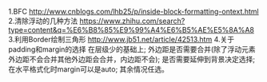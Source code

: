 1.BFC
http://www.cnblogs.com/lhb25/p/inside-block-formatting-ontext.html
2.清除浮动的几种方法
https://www.zhihu.com/search?type=content&q=%E6%B8%85%E9%99%A4%E6%B5%AE%E5%8A%A8
3.利用Border绘制三角形
http://www.jb51.net/article/42513.htm
4.关于padding和margin的选择
    在层级少的基础上;
    外边距是否需要合并(除了浮动元素外边距不会合并其他外边距会合并，内边距不会);
    是否需要延伸到背景决定选择;
    在水平格式化时margin可以是auto;
    其余情况任选。